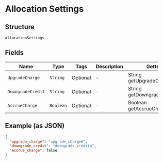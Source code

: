 
# Allocation Settings

## Structure

`AllocationSettings`

## Fields

| Name | Type | Tags | Description | Getter | Setter |
|  --- | --- | --- | --- | --- | --- |
| `UpgradeCharge` | `String` | Optional | - | String getUpgradeCharge() | setUpgradeCharge(String upgradeCharge) |
| `DowngradeCredit` | `String` | Optional | - | String getDowngradeCredit() | setDowngradeCredit(String downgradeCredit) |
| `AccrueCharge` | `Boolean` | Optional | - | Boolean getAccrueCharge() | setAccrueCharge(Boolean accrueCharge) |

## Example (as JSON)

```json
{
  "upgrade_charge": "upgrade_charge6",
  "downgrade_credit": "downgrade_credit4",
  "accrue_charge": false
}
```

